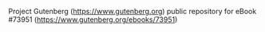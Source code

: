 Project Gutenberg (https://www.gutenberg.org) public repository for
eBook #73951 (https://www.gutenberg.org/ebooks/73951)

